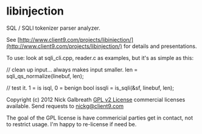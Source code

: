 libinjection
============

SQL / SQLI tokenizer parser analyzer.

See
[http://www.client9.com/projects/libinjection/](http://www.client9.com/projects/libinjection/)
for details and presentations.

To use:
look at sqli_cli.cpp, reader.c as examples, but it's as simple as this:

   // clean up input... always makes input smaller.
   len = sqli_qs_normalize(linebuf, len);
   
   // test it.  1 = is isql, 0 = benign
   bool issqli = is_sqli(&sf, linebuf, len);

Copyright (c) 2012 Nick Galbreath
[GPL v2 License](/COPYING.txt) commercial licenses available.
Send requests to nickg@client9.com

The goal of the GPL license is have commericial parties get in
contact, not to restrict usage.  I'm happy to re-license if need be.
